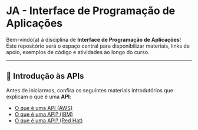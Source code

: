 # JA - Interface de Programação de Aplicações

Bem-vindo(a) à disciplina de **Interface de Programação de Aplicações**!  
Este repositório será o espaço central para disponibilizar materiais, links de apoio, exemplos de código e atividades ao longo do curso.  

---

## 🔗 Introdução às APIs

Antes de iniciarmos, confira os seguintes materiais introdutórios que explicam o que é uma **API**:  

- [O que é uma API (AWS)](https://aws.amazon.com/pt/what-is/api)  
- [O que é uma API? (IBM)](https://www.ibm.com/br-pt/think/topics/api)  
- [O que é uma API? (Red Hat)](https://www.redhat.com/pt-br/topics/api/what-are-application-programming-interfaces)  
